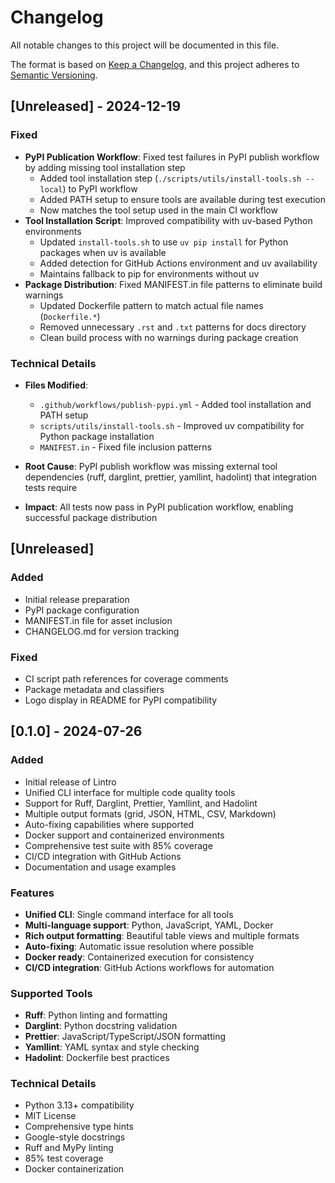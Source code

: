 # Changelog

All notable changes to this project will be documented in this file.

The format is based on [Keep a Changelog](https://keepachangelog.com/en/1.0.0/),
and this project adheres to [Semantic Versioning](https://semver.org/spec/v2.0.0.html).

## [Unreleased] - 2024-12-19

### Fixed

- **PyPI Publication Workflow**: Fixed test failures in PyPI publish workflow by adding missing tool installation step
  - Added tool installation step (`./scripts/utils/install-tools.sh --local`) to PyPI workflow
  - Added PATH setup to ensure tools are available during test execution
  - Now matches the tool setup used in the main CI workflow
- **Tool Installation Script**: Improved compatibility with uv-based Python environments
  - Updated `install-tools.sh` to use `uv pip install` for Python packages when uv is available
  - Added detection for GitHub Actions environment and uv availability
  - Maintains fallback to pip for environments without uv
- **Package Distribution**: Fixed MANIFEST.in file patterns to eliminate build warnings
  - Updated Dockerfile pattern to match actual file names (`Dockerfile.*`)
  - Removed unnecessary `.rst` and `.txt` patterns for docs directory
  - Clean build process with no warnings during package creation

### Technical Details

- **Files Modified**:
  - `.github/workflows/publish-pypi.yml` - Added tool installation and PATH setup
  - `scripts/utils/install-tools.sh` - Improved uv compatibility for Python package installation
  - `MANIFEST.in` - Fixed file inclusion patterns

- **Root Cause**: PyPI publish workflow was missing external tool dependencies (ruff, darglint, prettier, yamllint, hadolint) that integration tests require
- **Impact**: All tests now pass in PyPI publication workflow, enabling successful package distribution

## [Unreleased]

### Added

- Initial release preparation
- PyPI package configuration
- MANIFEST.in file for asset inclusion
- CHANGELOG.md for version tracking

### Fixed

- CI script path references for coverage comments
- Package metadata and classifiers
- Logo display in README for PyPI compatibility

## [0.1.0] - 2024-07-26

### Added

- Initial release of Lintro
- Unified CLI interface for multiple code quality tools
- Support for Ruff, Darglint, Prettier, Yamllint, and Hadolint
- Multiple output formats (grid, JSON, HTML, CSV, Markdown)
- Auto-fixing capabilities where supported
- Docker support and containerized environments
- Comprehensive test suite with 85% coverage
- CI/CD integration with GitHub Actions
- Documentation and usage examples

### Features

- **Unified CLI**: Single command interface for all tools
- **Multi-language support**: Python, JavaScript, YAML, Docker
- **Rich output formatting**: Beautiful table views and multiple formats
- **Auto-fixing**: Automatic issue resolution where possible
- **Docker ready**: Containerized execution for consistency
- **CI/CD integration**: GitHub Actions workflows for automation

### Supported Tools

- **Ruff**: Python linting and formatting
- **Darglint**: Python docstring validation
- **Prettier**: JavaScript/TypeScript/JSON formatting
- **Yamllint**: YAML syntax and style checking
- **Hadolint**: Dockerfile best practices

### Technical Details

- Python 3.13+ compatibility
- MIT License
- Comprehensive type hints
- Google-style docstrings
- Ruff and MyPy linting
- 85% test coverage
- Docker containerization
